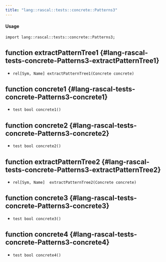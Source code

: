 ```yaml
---
title: "lang::rascal::tests::concrete::Patterns3"
---
```


#### Usage

`import lang::rascal::tests::concrete::Patterns3;`


## function extractPatternTree1 {#lang-rascal-tests-concrete-Patterns3-extractPatternTree1}

* ``rel[Sym, Name] extractPatternTree1(Concrete concrete)``

## function concrete1 {#lang-rascal-tests-concrete-Patterns3-concrete1}

* ``test bool concrete1()``

## function concrete2 {#lang-rascal-tests-concrete-Patterns3-concrete2}

* ``test bool concrete2()``

## function extractPatternTree2 {#lang-rascal-tests-concrete-Patterns3-extractPatternTree2}

* ``rel[Sym, Name]  extractPatternTree2(Concrete concrete)``

## function concrete3 {#lang-rascal-tests-concrete-Patterns3-concrete3}

* ``test bool concrete3()``

## function concrete4 {#lang-rascal-tests-concrete-Patterns3-concrete4}

* ``test bool concrete4()``

